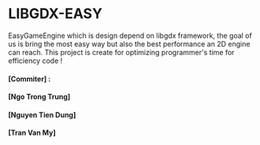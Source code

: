 LIBGDX-EASY
======
EasyGameEngine which is design depend on libgdx framework, the goal of us is bring the most easy way but also the 
best performance an 2D engine can reach. This project is create for optimizing programmer's time for efficiency code !
#### [Commiter] :
#### [Ngo Trong Trung]
#### [Nguyen Tien Dung]
#### [Tran Van My]
